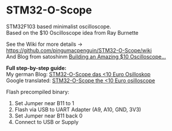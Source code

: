 # STM32-O-Scope
STM32F103 based minimalist oscilloscope.  
Based on the $10 Oscilloscope idea from Ray Burnette 

See the Wiki for more details -> https://github.com/pingumacpenguin/STM32-O-Scope/wiki   
And Blog from satoshinm [Building an Amazing $10 Oscilloscope...](https://satoshinm.github.io/blog/180105_stm32scope_building_an_amazing_10_oscilloscope_with_an_stm32_blue_pill_lcd_touchscreen_and_stm32-o-scope_software.html)

**Full step-by-step guide:**  
My german Blog: [STM32-O-Scope das <10 Euro Osilloskop](https://mstroh76.github.io/Blog/post/stm32-o-scope/)  
Google translated: [STM32-O-Scope the <10 Euro osilloscope](https://translate.google.com/translate?sl=de&tl=en&u=https://mstroh76.github.io/Blog/post/stm32-o-scope/)

Flash precompiled binary:

1) Set Jumper near B11 to 1
2) Flash via USB to UART Adapter (A9, A10, GND, 3V3)
3) Set Jumper near B11 back 0
4) Connect to USB or Supply


